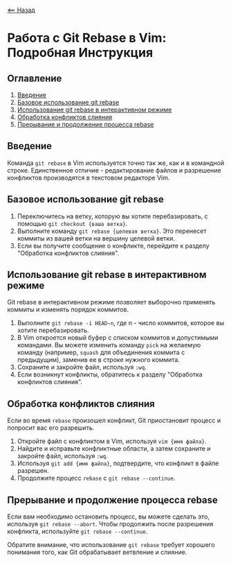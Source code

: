 [<== Назад](../README.md)

# Работа с Git Rebase в Vim: Подробная Инструкция

## Оглавление
1. [Введение](#Введение)
2. [Базовое использование git rebase](#Базовое-использование-git-rebase)
3. [Использование git rebase в интерактивном режиме](#Использование-git-rebase-в-интерактивном-режиме)
4. [Обработка конфликтов слияния](#Обработка-конфликтов-слияния)
5. [Прерывание и продолжение процесса rebase](#Прерывание-и-продолжение-процесса-rebase)

## Введение
Команда `git rebase` в Vim используется точно так же, как и в командной строке. Единственное отличие - редактирование файлов и разрешение конфликтов производятся в текстовом редакторе Vim.

## Базовое использование git rebase
1. Переключитесь на ветку, которую вы хотите перебазировать, с помощью `git checkout {ваша ветка}`.
2. Выполните команду `git rebase {целевая ветка}`. Это перенесет коммиты из вашей ветки на вершину целевой ветки.
3. Если вы получите сообщение о конфликте, перейдите к разделу "Обработка конфликтов слияния".

## Использование git rebase в интерактивном режиме
Git rebase в интерактивном режиме позволяет выборочно применять коммиты и изменять порядок коммитов.

1. Выполните `git rebase -i HEAD~n`, где n - число коммитов, которое вы хотите перебазировать.
2. В Vim откроется новый буфер с списком коммитов и допустимыми командами. Вы можете изменить команду `pick` на желаемую команду (например, `squash` для объединения коммита с предыдущим), заменив ее в строке нужного коммита.
3. Сохраните и закройте файл, используя `:wq`.
4. Если возникнут конфликты, обратитесь к разделу "Обработка конфликтов слияния".

## Обработка конфликтов слияния
Если во время `rebase` произошел конфликт, Git приостановит процесс и попросит вас его разрешить.

1. Откройте файл с конфликтом в Vim, используя `vim {имя файла}`.
2. Найдите и исправьте конфликтные области, а затем сохраните и закройте файл, используя `:wq`.
3. Используя `git add {имя файла}`, подтвердите, что конфликт в файле разрешен.
4. Продолжите процесс `rebase` с `git rebase --continue`.

## Прерывание и продолжение процесса rebase
Если вам необходимо остановить процесс, вы можете сделать это, используя `git rebase --abort`. Чтобы продолжить после разрешения конфликта, используйте `git rebase --continue`.

Обратите внимание, что использование `git rebase` требует хорошего понимания того, как Git обрабатывает ветвление и слияние.